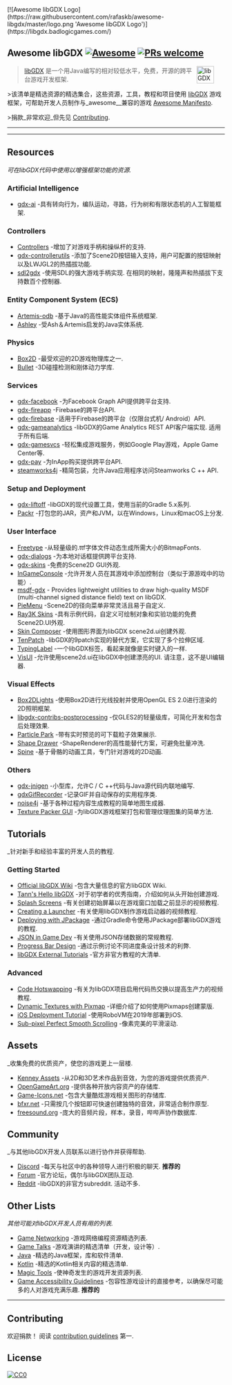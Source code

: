 <div class="github-widget" data-repo="rafaskb/awesome-libgdx"></div>
<script async src="https://pagead2.googlesyndication.com/pagead/js/adsbygoogle.js"></script><ins class="adsbygoogle" style="display:block" data-ad-client="ca-pub-6890694312814945" data-ad-slot="5473692530" data-ad-format="auto"  data-full-width-responsive="true"></ins><script>(adsbygoogle = window.adsbygoogle || []).push({});</script>
[![Awesome libGDX Logo](https://raw.githubusercontent.com/rafaskb/awesome-libgdx/master/logo.png 'Awesome libGDX Logo')](https://libgdx.badlogicgames.com/)

## Awesome libGDX [![Awesome](https://awesome.re/badge-flat2.svg)](https://awesome.re) [![PRs welcome](https://img.shields.io/badge/PRs-welcome-brightgreen.svg?style=flat-square)](https://github.com/rafaskb/awesome-libgdx#contributing)

> <a href="https://libgdx.badlogicgames.com/"><img src="https://libgdx.badlogicgames.com/img/logo.png" alt="libGDX Logo" align="right" style="margin-right: 25px" height=40></a>
>
> [libGDX](https://libgdx.badlogicgames.com/) 是一个用Java编写的相对较低水平，免费，开源的跨平台游戏开发框架.
>
&gt;该清单是精选资源的精选集合，这些资源，工具，教程和项目使用 [libGDX](https://libgdx.badlogicgames.com/) 游戏框架，可帮助开发人员制作与_awesome__兼容的游戏 [Awesome Manifesto](https://github.com/sindresorhus/awesome/blob/master/awesome.md).
>
&gt;捐款_非常欢迎_但先见 [Contributing](#contributing).


---





---


## Resources

_可在libGDX代码中使用以增强框架功能的资源._

### Artificial Intelligence
- [gdx-ai](https://github.com/libgdx/gdx-ai) -具有转向行为，编队运动，寻路，行为树和有限状态机的人工智能框架.

### Controllers
- [Controllers](https://github.com/libgdx/libgdx/wiki/Controllers) -增加了对游戏手柄和操纵杆的支持.
- [gdx-controllerutils](https://github.com/MrStahlfelge/gdx-controllerutils) -添加了Scene2D按钮输入支持，用户可配置的按钮映射以及LWJGL2的热插拔功能.
- [sdl2gdx](https://github.com/electronstudio/sdl2gdx)  -使用SDL的强大游戏手柄实现.  在相同的映射，隆隆声和热插拔下支持数百个控制器.

### Entity Component System (ECS)
- [Artemis-odb](https://github.com/junkdog/artemis-odb) -基于Java的高性能实体组件系统框架.
- [Ashley](https://github.com/libgdx/ashley) -受Ash＆Artemis启发的Java实体系统.

### Physics
- [Box2D](https://github.com/libgdx/libgdx/wiki/Box2d) -最受欢迎的2D游戏物理库之一.
- [Bullet](https://github.com/libgdx/libgdx/wiki/Bullet-physics) -3D碰撞检测和刚体动力学库.

### Services
- [gdx-facebook](https://github.com/TomGrill/gdx-facebook) -为Facebook Graph API提供跨平台支持.
- [gdx-fireapp](https://github.com/mk-5/gdx-fireapp) -Firebase的跨平台API.
- [gdx-firebase](https://github.com/TomGrill/gdx-firebase) -适用于Firebase的跨平台（仅限台式机/ Android）API.
- [gdx-gameanalytics](https://github.com/MrStahlfelge/gdx-gameanalytics)  -libGDX的Game Analytics REST API客户端实现.  适用于所有后端.
- [gdx-gamesvcs](https://github.com/MrStahlfelge/gdx-gamesvcs) -轻松集成游戏服务，例如Google Play游戏，Apple Game Center等.
- [gdx-pay](https://github.com/libgdx/gdx-pay) -为InApp购买提供跨平台API.
- [steamworks4j](https://github.com/code-disaster/steamworks4j) -精简包装，允许Java应用程序访问Steamworks C ++ API.

### Setup and Deployment
- [gdx-liftoff](https://github.com/tommyettinger/gdx-liftoff) -libGDX的现代设置工具，使用当前的Gradle 5.x系列.
- [Packr](https://github.com/libGDX/packr) -打包您的JAR，资产和JVM，以在Windows，Linux和macOS上分发.

### User Interface
- [Freetype](https://github.com/libgdx/libgdx/wiki/Gdx-freetype) -从轻量级的.ttf字体文件动态生成所需大小的BitmapFonts.
- [gdx-dialogs](https://github.com/TomGrill/gdx-dialogs) -为本地对话框提供跨平台支持.
- [gdx-skins](https://github.com/czyzby/gdx-skins) -免费的Scene2D GUI外观.
- [InGameConsole](https://github.com/StrongJoshua/libGDX-inGameConsole) -允许开发人员在其游戏中添加控制台（类似于源游戏中的功能）.
- [msdf-gdx](https://github.com/maltaisn/msdf-gdx) - Provides lightweight utilities to draw high-quality MSDF (multi-channel signed distance field) text on libGDX.
- [PieMenu](https://github.com/payne911/PieMenu) -Scene2D的径向菜单非常灵活且易于自定义.
- [Ray3K Skins](https://ray3k.wordpress.com/artwork/) -具有示例代码，自定义可绘制对象和实验功能的免费Scene2D.UI外观.
- [Skin Composer](https://github.com/raeleus/skin-composer) -使用图形界面为libGDX scene2d.ui创建外观.
- [TenPatch](https://github.com/raeleus/TenPatch) -libGDX的9patch实现的替代方案，它实现了多个拉伸区域.
- [TypingLabel](https://github.com/rafaskb/typing-label) -一个libGDX标签，看起来就像是实时键入的一样.
- [VisUI](https://github.com/kotcrab/vis-ui)  -允许使用scene2d.ui在libGDX中创建漂亮的UI.  请注意，这不是UI编辑器.

### Visual Effects
- [Box2DLights](https://github.com/libgdx/box2dlights) -使用Box2D进行光线投射并使用OpenGL ES 2.0进行渲染的2D照明框架.
- [libgdx-contribs-postprocessing](https://github.com/manuelbua/libgdx-contribs/tree/master/postprocessing) -仅GLES2的轻量级库，可简化开发和包含后处理效果.
- [Particle Park](https://github.com/raeleus/Particle-Park) -带有实时预览的可下载粒子效果展示.
- [Shape Drawer](https://github.com/earlygrey/shapedrawer) -ShapeRenderer的高性能替代方案，可避免批量冲洗.
- [Spine](http://esotericsoftware.com/) -基于骨骼的动画工具，专门针对游戏的2D动画.

### Others
- [gdx-jnigen](https://github.com/libgdx/libgdx/tree/master/extensions/gdx-jnigen) -小型库，允许C / C ++代码与Java源代码内联地编写.
- [gdxGifRecorder](https://github.com/Anuken/GDXGifRecorder) -记录GIF并自动保存的实用程序类.
- [noise4j](https://github.com/czyzby/noise4j) -基于各种过程内容生成教程的简单地图生成器.
- [Texture Packer GUI](https://github.com/crashinvaders/gdx-texture-packer-gui) -为libGDX游戏框架打包和管理纹理图集的简单方法.


## Tutorials

_针对新手和经验丰富的开发人员的教程.

### Getting Started

- [Official libGDX Wiki](https://github.com/libgdx/libgdx/wiki) -包含大量信息的官方libGDX Wiki.
- [Tann's Hello libGDX](http://tann.space/HelloLibgdx/) -对于初学者的优秀指南，介绍如何从头开始创建游戏.
- [Splash Screens](https://youtu.be/Rnmq_Jv-pe4) -有关创建初始屏幕以在游戏窗口加载之前显示的视频教程.
- [Creating a Launcher](https://youtu.be/3l5F7f7vfTU) -有关使用libGDX制作游戏启动器的视频教程.
- [Deploying with JPackage](https://github.com/raeleus/skin-composer/wiki/libGDX-and-JPackage) -通过Gradle命令使用JPackage部署libGDX游戏的教程.
- [JSON in Game Dev](http://mana-break.blogspot.com/2014/06/power-of-json-in-game-development-items.html) -有关使用JSON存储数据的常规教程.
- [Progress Bar Design](https://github.com/raeleus/skin-composer/wiki/The-Man-Who-Killed-Hitler-and-then-The-Progress-Bar) -通过示例讨论不同进度条设计技术的利弊.
- [libGDX External Tutorials](https://github.com/libgdx/libgdx/wiki/External-tutorials) -官方非官方教程的大清单.

### Advanced

- [Code Hotswapping](https://youtu.be/zKfh6WuaikQ) -有关为libGDX项目启用代码热交换以提高生产力的视频教程.
- [Dynamic Textures with Pixmap](https://javadocmd.com/blog/libgdx-dynamic-textures-with-pixmap/) -详细介绍了如何使用Pixmaps创建蒙版.
- [iOS Deployment Tutorial](https://link.medium.com/vgYo0mSi3W) -使用RoboVM在2019年部署到iOS.
- [Sub-pixel Perfect Smooth Scrolling](http://code-disaster.com/2016/02/subpixel-perfect-smooth-scrolling.html) -像素完美的平滑滚动.


## Assets

_收集免费的优质资产，使您的游戏更上一层楼.

- [Kenney Assets](https://kenney.nl/) -从2D和3D艺术作品到音效，为您的游戏提供优质资产.
- [OpenGameArt.org](https://opengameart.org/) -提供各种开放内容资产的存储库.
- [Game-Icons.net](http://game-icons.net/) -包含大量酷炫游戏相关图形的存储库.
- [bfxr.net](https://www.bfxr.net/) -只需按几个按钮即可快速创建独特的音效，非常适合制作原型.
- [freesound.org](https://freesound.org/) -庞大的音频片段，样本，录音，哔哔声协作数据库.


## Community

_与其他libGDX开发人员联系以进行协作并获得帮助.

- [Discord](https://discord.gg/4S8pQqc)  -每天与社区中的各种领导人进行积极的聊天.  **推荐的**
- [Forum](https://www.badlogicgames.com/forum/) -官方论坛，偶尔与libGDX团队互动.
- [Reddit](https://www.reddit.com/r/libgdx/)  -libGDX的非官方subreddit.  活动不多.


## Other Lists

_其他可能对libGDX开发人员有用的列表._

- [Game Networking](https://github.com/MFatihMAR/Awesome-Game-Networking) -游戏网络编程资源精选列表.
- [Game Talks](https://github.com/hzoo/awesome-gametalks) -游戏演讲的精选清单（开发，设计等）.
- [Java](https://github.com/akullpp/awesome-java) -精选的Java框架，库和软件清单.
- [Kotlin](https://github.com/KotlinBy/awesome-kotlin) -精选的Kotlin相关内容的精选清单.
- [Magic Tools](https://github.com/ellisonleao/magictools) -使神奇发生的游戏开发资源列表.
- [Game Accessibility Guidelines](http://gameaccessibilityguidelines.com/)  -包容性游戏设计的直接参考，以确保尽可能多的人对游戏充满乐趣.  **推荐的**


---


## Contributing

 欢迎捐款！  阅读 [contribution guidelines](https://github.com/rafaskb/awesome-libgdx/blob/master/contributing.md) 第一.



## License

[![CC0](https://mirrors.creativecommons.org/presskit/buttons/88x31/svg/cc-zero.svg)](https://creativecommons.org/publicdomain/zero/1.0)
